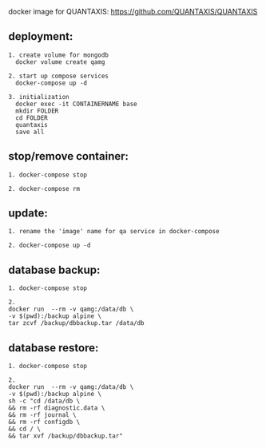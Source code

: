 docker image for QUANTAXIS: https://github.com/QUANTAXIS/QUANTAXIS

## deployment:
```
1. create volume for mongodb
  docker volume create qamg

2. start up compose services
  docker-compose up -d

3. initialization
  docker exec -it CONTAINERNAME base
  mkdir FOLDER
  cd FOLDER
  quantaxis
  save all
```

## stop/remove container:
```
1. docker-compose stop

2. docker-compose rm
```

## update:
```
1. rename the 'image' name for qa service in docker-compose

2. docker-compose up -d
```

## database backup:
```
1. docker-compose stop

2.
docker run  --rm -v qamg:/data/db \
-v $(pwd):/backup alpine \
tar zcvf /backup/dbbackup.tar /data/db
```

## database restore:
```
1. docker-compose stop

2.
docker run  --rm -v qamg:/data/db \
-v $(pwd):/backup alpine \
sh -c "cd /data/db \
&& rm -rf diagnostic.data \
&& rm -rf journal \
&& rm -rf configdb \
&& cd / \
&& tar xvf /backup/dbbackup.tar"
```
